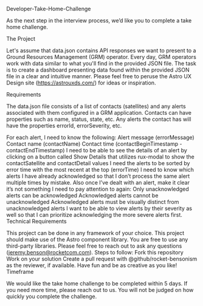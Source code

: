 Developer-Take-Home-Challenge

As the next step in the interview process, we’d like you to complete a take home challenge.

The Project

Let's assume that data.json contains API responses we want to present to a Ground Resources Management (GRM) operator. Every day, GRM operators work with data similar to what you'll find in the provided JSON file. The task is to create a dashboard presenting data found within the provided JSON file in a clear and intuitive manner. Please feel free to peruse the Astro UX Design site (https://astrouxds.com/) for ideas or inspiration.

Requirements

The data.json file consists of a list of contacts (satellites) and any alerts associated with them configured in a GRM application. Contacts can have properties such as name, status, state, etc. Any alerts the contact has will have the properties errorId, errorSeverity, etc.

For each alert, I need to know the following:
Alert message (errorMessage)
Contact name (contactName)
Contact time (contactBeginTimestamp - contactEndTimestamp)
I need to be able to see the details of an alert by clicking on a button called Show Details that utilizes rux-modal to show the contactSatellite and contactDetail values
I need the alerts to be sorted by error time with the most recent at the top (errorTime)
I need to know which alerts I have already acknowledged so that I don’t process the same alert multiple times by mistake. Also once I’ve dealt with an alert, make it clear it’s not something I need to pay attention to again:
Only unacknowledged alerts can be acknowledged
Acknowledged alerts cannot be unacknowledged
Acknowledged alerts must be visually distinct from unacknowledged alerts
I want to be able to view alerts by their severity as well so that I can prioritize acknowledging the more severe alerts first.
Technical Requirements

This project can be done in any framework of your choice.
This project should make use of the Astro component library.
You are free to use any third-party libraries.
Please feel free to reach out to ask any questions (jeremy.benson@rocketcom.com).
Steps to follow:
Fork this repository
Work on your solution
Create a pull request with @github/rocket-bensonism as the reviewer, if available.
Have fun and be as creative as you like!
Timeframe

We would like the take home challenge to be completed within 5 days. If you need more time, please reach out to us. You will not be judged on how quickly you complete the challenge.